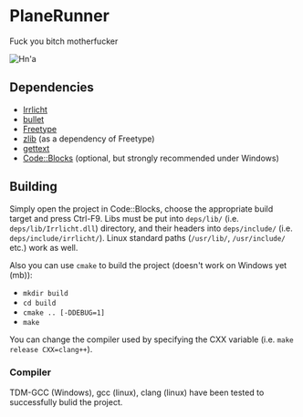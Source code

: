 # PlaneRunner
Fuck you bitch motherfucker

![Hn'a](https://travis-ci.org/Kotolegokot/PlaneRunner.svg?branch=master)

## Dependencies
* [Irrlicht](http://irrlicht.sourceforge.net)
* [bullet](bulletphysics.org)
* [Freetype](http://gnuwin32.sourceforge.net/packages/freetype.htm)
* [zlib](http://www.zlib.net/) (as a dependency of Freetype)
* [gettext](http://ftp.gnu.org/pub/gnu/gettext/)
* [Code::Blocks](http://codeblocks.org) (optional, but strongly recommended under Windows)

## Building
Simply open the project in Code::Blocks, choose the appropriate build target and press Ctrl-F9. Libs must be put into `deps/lib/` (i.e. `deps/lib/Irrlicht.dll`) directory, and their headers into `deps/include/` (i.e. `deps/include/irrlicht/`). Linux standard paths (`/usr/lib/`, `/usr/include/` etc.) work as well.

Also you can use `cmake` to build the project (doesn't work on Windows yet (mb)):
* `mkdir build`
* `cd build`
* `cmake .. [-DDEBUG=1]`
* `make`

You can change the compiler used by specifying the CXX variable (i.e. `make release CXX=clang++`).

### Compiler
TDM-GCC (Windows), gcc (linux), clang (linux) have been tested to successfully bulid the project.
